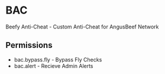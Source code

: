 # BAC
Beefy Anti-Cheat - Custom Anti-Cheat for AngusBeef Network

## Permissions
* bac.bypass.fly - Bypass Fly Checks
* bac.alert - Recieve Admin Alerts
